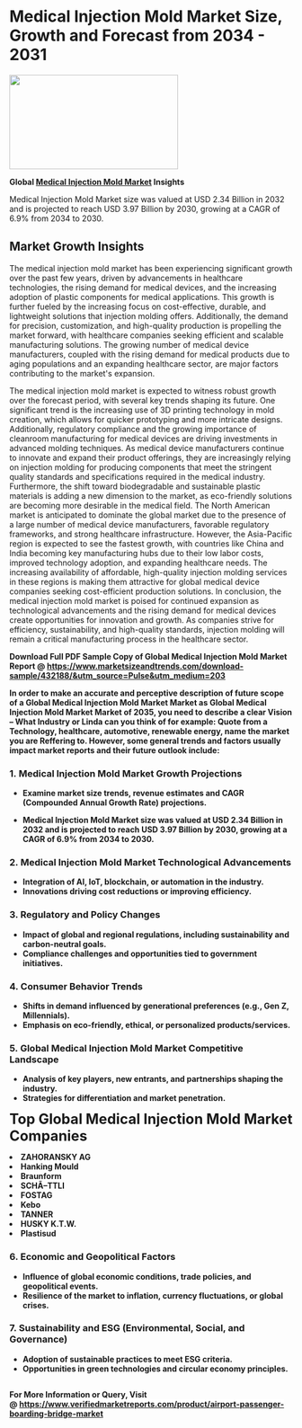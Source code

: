 <H1>Medical Injection Mold Market Size, Growth and Forecast from 2034 - 2031</H1><img class="aligncenter size-medium wp-image-584254" src="https://thirdeyenews.in/wp-content/uploads/2034/09/Global-Market-Research-300x168.jpeg" alt="" width="300" height="168" /><p><strong>Global&nbsp;<a href="https://www.marketsizeandtrends.com/download-sample/432188/&amp;utm_source=Pulse&amp;utm_medium=203">Medical Injection Mold Market</a> Insights</strong></p><p>Medical Injection Mold Market size was valued at USD 2.34 Billion in 2032 and is projected to reach USD 3.97 Billion by 2030, growing at a CAGR of 6.9% from 2034 to 2030.</p><p><h2>Market Growth Insights</h2> <p>The medical injection mold market has been experiencing significant growth over the past few years, driven by advancements in healthcare technologies, the rising demand for medical devices, and the increasing adoption of plastic components for medical applications. This growth is further fueled by the increasing focus on cost-effective, durable, and lightweight solutions that injection molding offers. Additionally, the demand for precision, customization, and high-quality production is propelling the market forward, with healthcare companies seeking efficient and scalable manufacturing solutions. The growing number of medical device manufacturers, coupled with the rising demand for medical products due to aging populations and an expanding healthcare sector, are major factors contributing to the market's expansion.</p> <p><strong></strong></p> <p>The medical injection mold market is expected to witness robust growth over the forecast period, with several key trends shaping its future. One significant trend is the increasing use of 3D printing technology in mold creation, which allows for quicker prototyping and more intricate designs. Additionally, regulatory compliance and the growing importance of cleanroom manufacturing for medical devices are driving investments in advanced molding techniques. As medical device manufacturers continue to innovate and expand their product offerings, they are increasingly relying on injection molding for producing components that meet the stringent quality standards and specifications required in the medical industry. Furthermore, the shift toward biodegradable and sustainable plastic materials is adding a new dimension to the market, as eco-friendly solutions are becoming more desirable in the medical field. The North American market is anticipated to dominate the global market due to the presence of a large number of medical device manufacturers, favorable regulatory frameworks, and strong healthcare infrastructure. However, the Asia-Pacific region is expected to see the fastest growth, with countries like China and India becoming key manufacturing hubs due to their low labor costs, improved technology adoption, and expanding healthcare needs. The increasing availability of affordable, high-quality injection molding services in these regions is making them attractive for global medical device companies seeking cost-efficient production solutions. In conclusion, the medical injection mold market is poised for continued expansion as technological advancements and the rising demand for medical devices create opportunities for innovation and growth. As companies strive for efficiency, sustainability, and high-quality standards, injection molding will remain a critical manufacturing process in the healthcare sector.</p> <p><strong></p><p><span class=""><strong>Download Full PDF Sample Copy of Global Medical Injection Mold Market Report</strong> @ <a href="https://www.marketsizeandtrends.com/download-sample/432188/&amp;utm_source=Pulse&amp;utm_medium=203" target="_blank">https://www.marketsizeandtrends.com/download-sample/432188/&amp;utm_source=Pulse&amp;utm_medium=203</a></span></p><p>In order to make an accurate and perceptive description of future scope of a Global&nbsp;Medical Injection Mold Market Market as Global&nbsp;Medical Injection Mold Market Market of 2035, you need to describe a clear Vision &ndash; What Industry or Linda can you think of for example: Quote from a Technology, healthcare, automotive, renewable energy, name the market you are Reffering to. However, some general trends and factors usually impact market reports and their future outlook include:</p><h3>1.&nbsp;<strong>Medical Injection Mold Market Growth Projections</strong></h3><ul><li>Examine market size trends, revenue estimates and CAGR (Compounded Annual Growth Rate) projections.</li><li><p>Medical Injection Mold Market size was valued at USD 2.34 Billion in 2032 and is projected to reach USD 3.97 Billion by 2030, growing at a CAGR of 6.9% from 2034 to 2030.</p></li></ul><h3>2.&nbsp;<strong>Medical Injection Mold Market Technological Advancements</strong></h3><ul><li>Integration of AI, IoT, blockchain, or automation in the industry.</li><li>Innovations driving cost reductions or improving efficiency.</li></ul><h3>3.&nbsp;<strong>Regulatory and Policy Changes</strong></h3><ul><li>Impact of global and regional regulations, including sustainability and carbon-neutral goals.</li><li>Compliance challenges and opportunities tied to government initiatives.</li></ul><h3>4.&nbsp;<strong>Consumer Behavior Trends</strong></h3><ul><li>Shifts in demand influenced by generational preferences (e.g., Gen Z, Millennials).</li><li>Emphasis on eco-friendly, ethical, or personalized products/services.</li></ul><h3>5.&nbsp;<strong>Global Medical Injection Mold Market Competitive Landscape</strong></h3><ul><li>Analysis of key players, new entrants, and partnerships shaping the industry.</li><li>Strategies for differentiation and market penetration.</li></ul><p data-pm-slice="1 1 []"><span style="color: inherit; font-family: inherit; font-size: 25px;">Top Global Medical Injection Mold Market Companies</span></p><div class="" data-test-id=""><p><li>ZAHORANSKY AG</li><li> Hanking Mould</li><li> Braunform</li><li> SCHÃ–TTLI</li><li> FOSTAG</li><li> Kebo</li><li> TANNER</li><li> HUSKY K.T.W.</li><li> Plastisud</li></p></div><h3>6.&nbsp;<strong>Economic and Geopolitical Factors</strong></h3><ul><li>Influence of global economic conditions, trade policies, and geopolitical events.</li><li>Resilience of the market to inflation, currency fluctuations, or global crises.</li></ul><h3>7.&nbsp;<strong>Sustainability and ESG (Environmental, Social, and Governance)</strong></h3><ul><li>Adoption of sustainable practices to meet ESG criteria.</li><li>Opportunities in green technologies and circular economy principles.</li></ul><h2><strong style="font-size: 14px;">For More Information or Query, Visit @&nbsp;</strong><a style="background-color: #ffffff; font-size: 14px;" href="https://www.marketsizeandtrends.com/report/medical-injection-mold-market/" target="_blank">https://www.verifiedmarketreports.com/product/airport-passenger-boarding-bridge-market</a></h2>
